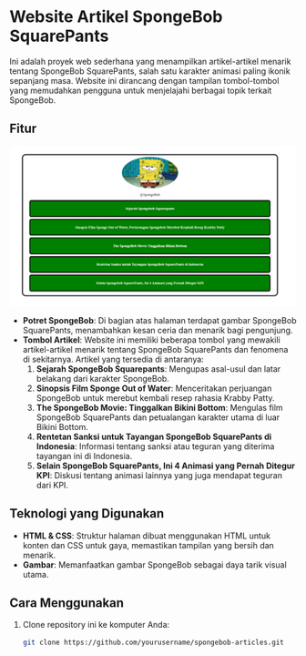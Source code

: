 # Website Artikel SpongeBob SquarePants

Ini adalah proyek web sederhana yang menampilkan artikel-artikel menarik tentang SpongeBob SquarePants, salah satu karakter animasi paling ikonik sepanjang masa. Website ini dirancang dengan tampilan tombol-tombol yang memudahkan pengguna untuk menjelajahi berbagai topik terkait SpongeBob.

## Fitur

![spongebob](spumbub.png)

- **Potret SpongeBob**: Di bagian atas halaman terdapat gambar SpongeBob SquarePants, menambahkan kesan ceria dan menarik bagi pengunjung.
- **Tombol Artikel**: Website ini memiliki beberapa tombol yang mewakili artikel-artikel menarik tentang SpongeBob SquarePants dan fenomena di sekitarnya. Artikel yang tersedia di antaranya:
  1. **Sejarah SpongeBob Squarepants**: Mengupas asal-usul dan latar belakang dari karakter SpongeBob.
  2. **Sinopsis Film Sponge Out of Water**: Menceritakan perjuangan SpongeBob untuk merebut kembali resep rahasia Krabby Patty.
  3. **The SpongeBob Movie: Tinggalkan Bikini Bottom**: Mengulas film SpongeBob SquarePants dan petualangan karakter utama di luar Bikini Bottom.
  4. **Rentetan Sanksi untuk Tayangan SpongeBob SquarePants di Indonesia**: Informasi tentang sanksi atau teguran yang diterima tayangan ini di Indonesia.
  5. **Selain SpongeBob SquarePants, Ini 4 Animasi yang Pernah Ditegur KPI**: Diskusi tentang animasi lainnya yang juga mendapat teguran dari KPI.

## Teknologi yang Digunakan

- **HTML & CSS**: Struktur halaman dibuat menggunakan HTML untuk konten dan CSS untuk gaya, memastikan tampilan yang bersih dan menarik.
- **Gambar**: Memanfaatkan gambar SpongeBob sebagai daya tarik visual utama.

## Cara Menggunakan

1. Clone repository ini ke komputer Anda:
   ```bash
   git clone https://github.com/yourusername/spongebob-articles.git

